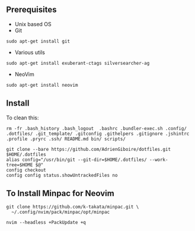 ## Prerequisites

* Unix based OS
* Git
```
sudo apt-get install git
```
* Various utils
```
sudo apt-get install exuberant-ctags silversearcher-ag
```
* NeoVim
```
sudo apt-get install neovim
```

## Install

To clean this:

```
rm -fr .bash_history .bash_logout  .bashrc .bundler-exec.sh .config/ .dotfiles/ .git_template/ .gitconfig .githelpers .gitignore .jshintrc .profile .pryrc .ssh/ README.md bin/ scripts/
```

```
git clone --bare https://github.com/AdrienGiboire/dotfiles.git $HOME/.dotfiles
alias config="/usr/bin/git --git-dir=$HOME/.dotfiles/ --work-tree=$HOME $@"
config checkout
config config status.showUntrackedFiles no
```

## To Install Minpac for Neovim

```
git clone https://github.com/k-takata/minpac.git \
  ~/.config/nvim/pack/minpac/opt/minpac

nvim --headless +PackUpdate +q
```
